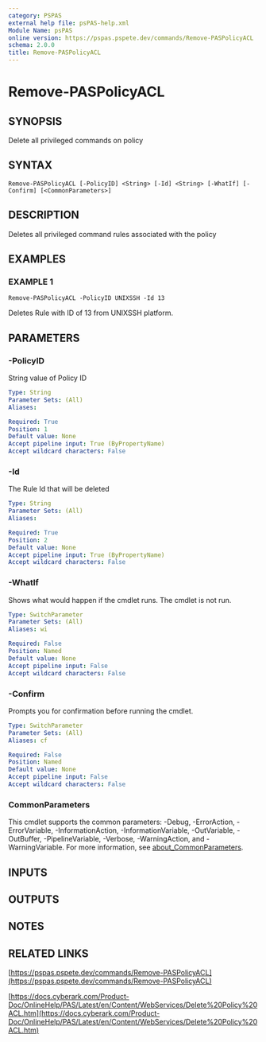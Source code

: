```yaml
---
category: PSPAS
external help file: psPAS-help.xml
Module Name: psPAS
online version: https://pspas.pspete.dev/commands/Remove-PASPolicyACL
schema: 2.0.0
title: Remove-PASPolicyACL
---
```


# Remove-PASPolicyACL

## SYNOPSIS
Delete all privileged commands on policy

## SYNTAX

```
Remove-PASPolicyACL [-PolicyID] <String> [-Id] <String> [-WhatIf] [-Confirm] [<CommonParameters>]
```

## DESCRIPTION
Deletes all privileged command rules associated with the policy

## EXAMPLES

### EXAMPLE 1
```
Remove-PASPolicyACL -PolicyID UNIXSSH -Id 13
```

Deletes Rule with ID of 13 from UNIXSSH platform.

## PARAMETERS

### -PolicyID
String value of Policy ID

```yaml
Type: String
Parameter Sets: (All)
Aliases:

Required: True
Position: 1
Default value: None
Accept pipeline input: True (ByPropertyName)
Accept wildcard characters: False
```

### -Id
The Rule Id that will be deleted

```yaml
Type: String
Parameter Sets: (All)
Aliases:

Required: True
Position: 2
Default value: None
Accept pipeline input: True (ByPropertyName)
Accept wildcard characters: False
```

### -WhatIf
Shows what would happen if the cmdlet runs.
The cmdlet is not run.

```yaml
Type: SwitchParameter
Parameter Sets: (All)
Aliases: wi

Required: False
Position: Named
Default value: None
Accept pipeline input: False
Accept wildcard characters: False
```

### -Confirm
Prompts you for confirmation before running the cmdlet.

```yaml
Type: SwitchParameter
Parameter Sets: (All)
Aliases: cf

Required: False
Position: Named
Default value: None
Accept pipeline input: False
Accept wildcard characters: False
```

### CommonParameters
This cmdlet supports the common parameters: -Debug, -ErrorAction, -ErrorVariable, -InformationAction, -InformationVariable, -OutVariable, -OutBuffer, -PipelineVariable, -Verbose, -WarningAction, and -WarningVariable. For more information, see [about_CommonParameters](http://go.microsoft.com/fwlink/?LinkID=113216).

## INPUTS

## OUTPUTS

## NOTES

## RELATED LINKS

[https://pspas.pspete.dev/commands/Remove-PASPolicyACL](https://pspas.pspete.dev/commands/Remove-PASPolicyACL)

[https://docs.cyberark.com/Product-Doc/OnlineHelp/PAS/Latest/en/Content/WebServices/Delete%20Policy%20ACL.htm](https://docs.cyberark.com/Product-Doc/OnlineHelp/PAS/Latest/en/Content/WebServices/Delete%20Policy%20ACL.htm)
